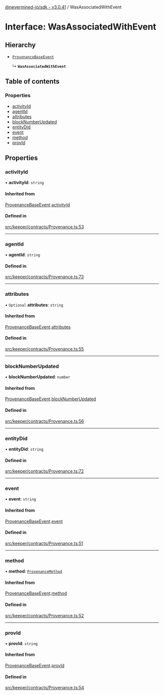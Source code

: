 [@nevermined-io/sdk - v3.0.41](../code-reference.md) / WasAssociatedWithEvent

# Interface: WasAssociatedWithEvent

## Hierarchy

- [`ProvenanceBaseEvent`](ProvenanceBaseEvent.md)

  ↳ **`WasAssociatedWithEvent`**

## Table of contents

### Properties

- [activityId](WasAssociatedWithEvent.md#activityid)
- [agentId](WasAssociatedWithEvent.md#agentid)
- [attributes](WasAssociatedWithEvent.md#attributes)
- [blockNumberUpdated](WasAssociatedWithEvent.md#blocknumberupdated)
- [entityDid](WasAssociatedWithEvent.md#entitydid)
- [event](WasAssociatedWithEvent.md#event)
- [method](WasAssociatedWithEvent.md#method)
- [provId](WasAssociatedWithEvent.md#provid)

## Properties

### activityId

• **activityId**: `string`

#### Inherited from

[ProvenanceBaseEvent](ProvenanceBaseEvent.md).[activityId](ProvenanceBaseEvent.md#activityid)

#### Defined in

[src/keeper/contracts/Provenance.ts:53](https://github.com/nevermined-io/sdk-js/blob/3e552f889871135260309ba0e332abffa92609ef/src/keeper/contracts/Provenance.ts#L53)

---

### agentId

• **agentId**: `string`

#### Defined in

[src/keeper/contracts/Provenance.ts:73](https://github.com/nevermined-io/sdk-js/blob/3e552f889871135260309ba0e332abffa92609ef/src/keeper/contracts/Provenance.ts#L73)

---

### attributes

• `Optional` **attributes**: `string`

#### Inherited from

[ProvenanceBaseEvent](ProvenanceBaseEvent.md).[attributes](ProvenanceBaseEvent.md#attributes)

#### Defined in

[src/keeper/contracts/Provenance.ts:55](https://github.com/nevermined-io/sdk-js/blob/3e552f889871135260309ba0e332abffa92609ef/src/keeper/contracts/Provenance.ts#L55)

---

### blockNumberUpdated

• **blockNumberUpdated**: `number`

#### Inherited from

[ProvenanceBaseEvent](ProvenanceBaseEvent.md).[blockNumberUpdated](ProvenanceBaseEvent.md#blocknumberupdated)

#### Defined in

[src/keeper/contracts/Provenance.ts:56](https://github.com/nevermined-io/sdk-js/blob/3e552f889871135260309ba0e332abffa92609ef/src/keeper/contracts/Provenance.ts#L56)

---

### entityDid

• **entityDid**: `string`

#### Defined in

[src/keeper/contracts/Provenance.ts:72](https://github.com/nevermined-io/sdk-js/blob/3e552f889871135260309ba0e332abffa92609ef/src/keeper/contracts/Provenance.ts#L72)

---

### event

• **event**: `string`

#### Inherited from

[ProvenanceBaseEvent](ProvenanceBaseEvent.md).[event](ProvenanceBaseEvent.md#event)

#### Defined in

[src/keeper/contracts/Provenance.ts:51](https://github.com/nevermined-io/sdk-js/blob/3e552f889871135260309ba0e332abffa92609ef/src/keeper/contracts/Provenance.ts#L51)

---

### method

• **method**: [`ProvenanceMethod`](../enums/ProvenanceMethod.md)

#### Inherited from

[ProvenanceBaseEvent](ProvenanceBaseEvent.md).[method](ProvenanceBaseEvent.md#method)

#### Defined in

[src/keeper/contracts/Provenance.ts:52](https://github.com/nevermined-io/sdk-js/blob/3e552f889871135260309ba0e332abffa92609ef/src/keeper/contracts/Provenance.ts#L52)

---

### provId

• **provId**: `string`

#### Inherited from

[ProvenanceBaseEvent](ProvenanceBaseEvent.md).[provId](ProvenanceBaseEvent.md#provid)

#### Defined in

[src/keeper/contracts/Provenance.ts:54](https://github.com/nevermined-io/sdk-js/blob/3e552f889871135260309ba0e332abffa92609ef/src/keeper/contracts/Provenance.ts#L54)

